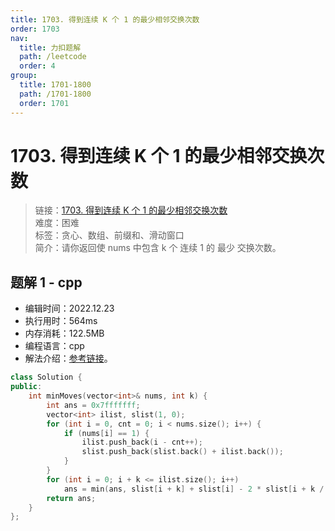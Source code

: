 ```yaml
---
title: 1703. 得到连续 K 个 1 的最少相邻交换次数
order: 1703
nav:
  title: 力扣题解
  path: /leetcode
  order: 4
group:
  title: 1701-1800
  path: /1701-1800
  order: 1701
---
```


# 1703. 得到连续 K 个 1 的最少相邻交换次数

> 链接：[1703. 得到连续 K 个 1 的最少相邻交换次数](https://leetcode.cn/problems/minimum-adjacent-swaps-for-k-consecutive-ones/)  
> 难度：困难  
> 标签：贪心、数组、前缀和、滑动窗口  
> 简介：请你返回使 nums 中包含 k 个 连续 1 的 最少 交换次数。

## 题解 1 - cpp

- 编辑时间：2022.12.23
- 执行用时：564ms
- 内存消耗：122.5MB
- 编程语言：cpp
- 解法介绍：[参考链接](https://leetcode.cn/problems/minimum-adjacent-swaps-for-k-consecutive-ones/solution/tu-jie-zhuan-huan-cheng-zhong-wei-shu-ta-iz4v/)。

```cpp
class Solution {
public:
    int minMoves(vector<int>& nums, int k) {
        int ans = 0x7fffffff;
        vector<int> ilist, slist(1, 0);
        for (int i = 0, cnt = 0; i < nums.size(); i++) {
            if (nums[i] == 1) {
                ilist.push_back(i - cnt++);
                slist.push_back(slist.back() + ilist.back());
            }
        }
        for (int i = 0; i + k <= ilist.size(); i++)
            ans = min(ans, slist[i + k] + slist[i] - 2 * slist[i + k / 2] - k % 2 * ilist[i + k / 2]);
        return ans;
    }
};
```

